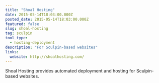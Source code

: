```yaml
---
title: "Shoal Hosting"
date: 2015-05-14T18:03:00.000Z
posted_date: 2015-05-14T18:03:00.000Z
featured: false
slug: shoal-hosting
tag: sculpin
tool_type: 
  - hosting-deployment
description: "For Sculpin-based websites"
links:
  website: http://shoalhosting.com/
---
```

Shoal Hosting provides automated deployment and hosting for Sculpin-based websites.




